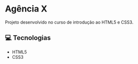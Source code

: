 Agência X
=====================

Projeto desenvolvido no curso de introdução ao HTML5 e CSS3.


:computer: Tecnologias
------------

- HTML5
- CSS3


